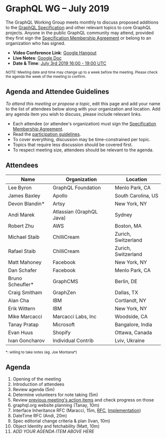 # GraphQL WG – July 2019

The GraphQL Working Group meets monthly to discuss proposed additions to the
[GraphQL Specification](https://github.com/graphql/graphql-spec) and other
relevant topics to core GraphQL projects. Anyone in the public GraphQL
community may attend, provided they first sign the [Specification Membership Agreement](https://github.com/graphql/foundation) or belong to an organization who has signed.

- **Video Conference Link**: [Google Hangout](https://meet.google.com/kko-yzzc-aqk)
- **Live Notes**: [Google Doc](https://docs.google.com/document/d/1Q5l18IhpH3h3WAJDzCF62T5Sr2inAzJFgsnBg9Sg9ws/edit?usp=sharing)
- **Date & Time**: [July 3rd 2019 16:00 - 19:00 UTC](https://www.timeanddate.com/worldclock/meetingdetails.html?year=2019&month=7&day=3&hour=16&min=0&sec=0&p1=224&p2=179&p3=136&p4=37&p5=239&p6=101&p7=152)

<small>*NOTE:* Meeting date and time may change up to a week before the meeting.
Please check the agenda the week of the meeting to confirm.</small>


## Agenda and Attendee Guidelines

*To attend this meeting or propose a topic*, edit this page and add your name
to the list of attendees below along with your organization and location. Add any agenda item you wish to discuss, please include relevant links.

- Each attendee (or attendee's organization) must sign the [Specification Membership Agreement](https://github.com/graphql/foundation).
- Read the [participation guidelines](../README.md#participation-guidelines).
- To cover everything, discussion may be time-constrained per topic.
- Topics that require less discussion should be covered first.
- To respect meeting size, attendees should be relevant to the agenda.


## Attendees

Name                 | Organization       | Location
-------------------- | ------------------ | ----------------------
Lee Byron            | GraphQL Foundation | Menlo Park, CA
James Baxley         | Apollo             | South Carolina, US
Devon Blandin\*      | Artsy              | New York, NY
Andi Marek           | Atlassian (GraphQL Java) | Sydney
Robert Zhu           | AWS                | Boston, MA
Michael Staib        | ChilliCream        | Zurich, Switzerland
Rafael Staib         | ChilliCream        | Zurich, Switzerland
Matt Mahoney         | Facebook           | New York, NY
Dan Schafer          | Facebook           | Menlo Park, CA
Bruno Scheufler\*    | GraphCMS           | Berlin, DE
Craig Smitham        | GraphZen           | Dallas, TX
Alan Cha             | IBM                | Cortlandt, NY
Erik Wittern         | IBM                | New York, NY
Mike Marcacci        | Marcacci Labs, Inc | Woodside, CA
Tanay Pratap         | Microsoft          | Bangalore, India
Evan Huus            | Shopify            | Ottawa, Canada
Ivan Goncharov       | Individual Contrib | Lviv, Ukraine

<small>\*: willing to take notes (eg. Joe Montana\*)</small>


## Agenda

1. Opening of the meeting
1. Introduction of attendees
1. Review agenda (5m)
1. Determine volunteers for note taking (5m)
1. Review [previous meeting's action items](../notes/2019-06-06.md#action-items) and check progress on those
1. graphql.org website planning (Tanay, 10m)
1. Interface Inheritance RFC (Maracci, 15m, [RFC](https://github.com/graphql/graphql-spec/pull/373), [Implementation](https://github.com/graphql/graphql-js/pull/1218))
1. DateTime RFC (Andi, 20m)
1. Spec editorial change criteria & plan (Ivan, 10m)
1. Object Identity and fetchability (Matt, 10m)
1. *ADD YOUR AGENDA ITEM ABOVE HERE*
